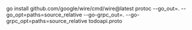 go install github.com/google/wire/cmd/wire@latest
protoc --go_out=. --go_opt=paths=source_relative --go-grpc_out=. --go-grpc_opt=paths=source_relative todoapi.proto